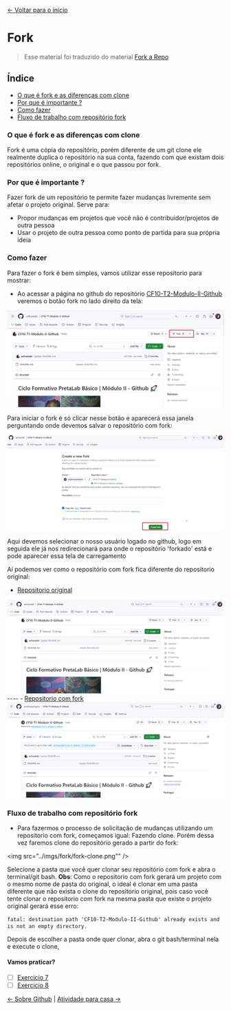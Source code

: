 [<- Voltar para o início](../README.md)

# Fork 

> Esse material foi traduzido do material <a href="https://help.github.com/en/enterprise/2.13/user/articles/fork-a-repo" target="_blank">Fork a Repo</a>

## Índice
- [O que é fork e as diferenças com clone](#o-que-é-fork-e-as-diferenças-com-clone)
- [Por que é importante ?](#por-que-é-importante-)
- [Como fazer](#como-fazer)
- [Fluxo de trabalho com repositório fork](#fluxo-de-trabalho-com-repositório-fork)

### O que é fork e as diferenças com clone

Fork é uma cópia do repositório, porém diferente de um git clone ele realmente duplica o repositório na sua conta, fazendo com que existam dois repositórios online, o original e o que passou por fork.

### Por que é importante ?

Fazer fork de um repositório te permite fazer mudanças livremente sem afetar o projeto original.
Serve para:
- Propor mudanças em projetos que você não é contribuidor/projetos de outra pessoa
- Usar o projeto de outra pessoa como ponto de partida para sua própria ideia

### Como fazer

Para fazer o fork é bem simples, vamos utilizar esse repositorio para mostrar:

- Ao acessar a página no github do repositório <a href="https://github.com/analuizasampaio/CF10-T2-Modulo-II-Github" target="_blank">CF10-T2-Modulo-II-Github</a> veremos o botão fork no lado direito da tela:

<img src="../imgs/fork/fork-github.png"  />

Para iniciar o fork é só clicar nesse botão e aparecerá essa janela perguntando onde devemos salvar o repositório com fork:

<img src="../imgs/fork/fork-onde.png"/>

Aqui devemos selecionar o nosso usuário logado no github, logo em seguida ele já nos redirecionará para onde o repositório 'forkado' está e pode aparecer essa tela de carregamento

Aí podemos ver como o repositório com fork fica diferente do repositorio original:
- <a href="https://github.com/analuizasampaio/CF10-T2-Modulo-II-Github" target="_blank">Repositorio original</a>
<img src="../imgs/fork/fork-repositorio.png" />
----
- <a href="https://github.com/analuizasampaio/CF10-T1-Modulo-II-Github" target="_blank">Repositorio com fork</a>
<img src="../imgs/fork/fork-analu.png"  />

### Fluxo de trabalho com repositório fork

- Para fazermos o processo de solicitação de mudanças utilizando um repositorio com fork, começamos igual: Fazendo clone. Porém dessa vez faremos clone do repositório gerado a partir do fork:

<img src="../imgs/fork/fork-clone.png"" />

Selecione a pasta que você quer clonar seu repositório com fork e abra o terminal/git bash.
**Obs**: Como o repositorio com fork gerará um projeto com o mesmo nome de pasta do original, o ideal é clonar em uma pasta diferente que não exista o clone do repositorio original, pois caso você tente clonar o repositorio com fork na mesma pasta que existe o projeto original gerará esse erro:
```
fatal: destination path 'CF10-T2-Modulo-II-Github' already exists and is not an empty directory.
```

Depois de escolher a pasta onde quer clonar, abra o git bash/terminal nela e execute o clone,

#### Vamos praticar?
- [ ] [Exercicio 7](/exercicios/07-exercicio-fork/exercicio7.md)
- [ ] [Exercicio 8](/exercicios/08-exercicio-pull-upstream/exercicio8.md)

[<- Sobre Github](./03-sobre-linhas-de-comando-git.md) | [Atividade para casa ->](../exercicios/09-exercicio-da-semana/exercicio-da-semana.md)